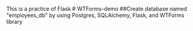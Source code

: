 This is a practice of Flask # WTForms-demo
##Create database named "employees_db" by using Postgres, SQLAlchemy, Flask, and WTForms library
